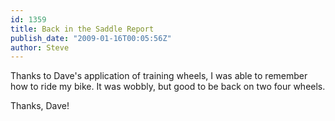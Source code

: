 ```yaml
---
id: 1359
title: Back in the Saddle Report
publish_date: "2009-01-16T00:05:56Z"
author: Steve
---
```

Thanks to Dave's application of training wheels, I was able to remember how to ride my bike. It was wobbly, but good to be back on two four wheels.

Thanks, Dave!
